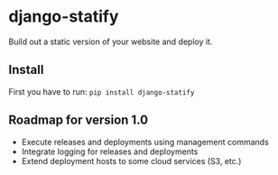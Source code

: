 django-statify
==============

Build out a static version of your website and deploy it.


Install
-------

First you have to run:
`pip install django-statify`


Roadmap for version 1.0
-----------------------

* Execute releases and deployments using management commands
* Integrate logging for releases and deployments
* Extend deployment hosts to some cloud services (S3, etc.)
